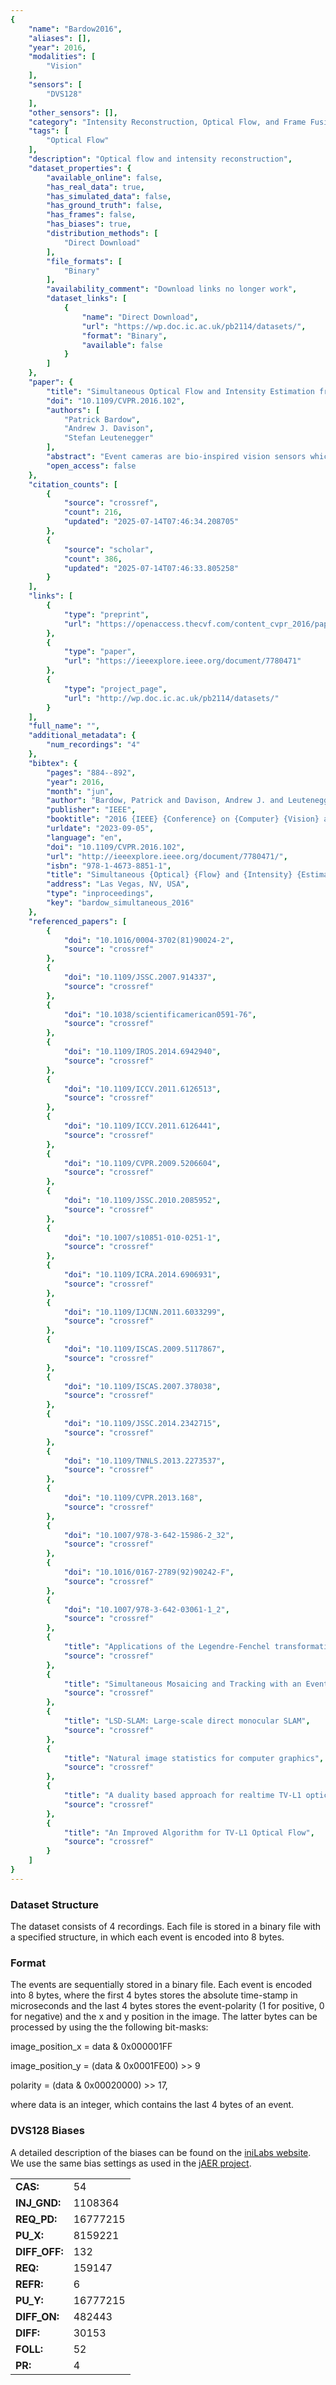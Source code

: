 ```yaml
---
{
    "name": "Bardow2016",
    "aliases": [],
    "year": 2016,
    "modalities": [
        "Vision"
    ],
    "sensors": [
        "DVS128"
    ],
    "other_sensors": [],
    "category": "Intensity Reconstruction, Optical Flow, and Frame Fusion",
    "tags": [
        "Optical Flow"
    ],
    "description": "Optical flow and intensity reconstruction",
    "dataset_properties": {
        "available_online": false,
        "has_real_data": true,
        "has_simulated_data": false,
        "has_ground_truth": false,
        "has_frames": false,
        "has_biases": true,
        "distribution_methods": [
            "Direct Download"
        ],
        "file_formats": [
            "Binary"
        ],
        "availability_comment": "Download links no longer work",
        "dataset_links": [
            {
                "name": "Direct Download",
                "url": "https://wp.doc.ic.ac.uk/pb2114/datasets/",
                "format": "Binary",
                "available": false
            }
        ]
    },
    "paper": {
        "title": "Simultaneous Optical Flow and Intensity Estimation from an Event Camera",
        "doi": "10.1109/CVPR.2016.102",
        "authors": [
            "Patrick Bardow",
            "Andrew J. Davison",
            "Stefan Leutenegger"
        ],
        "abstract": "Event cameras are bio-inspired vision sensors which mimic retinas to measure per-pixel intensity change rather than outputting an actual intensity image. This proposed paradigm shift away from traditional frame cameras offers signi\ufb01cant potential advantages: namely avoiding high data rates, dynamic range limitations and motion blur. Unfortunately, however, established computer vision algorithms may not at all be applied directly to event cameras. Methods proposed so far to reconstruct images, estimate optical \ufb02ow, track a camera and reconstruct a scene come with severe restrictions on the environment or on the motion of the camera, e.g. allowing only rotation. Here, we propose, to the best of our knowledge, the \ufb01rst algorithm to simultaneously recover the motion \ufb01eld and brightness image, while the camera undergoes a generic motion through any scene. Our approach employs minimisation of a cost function that contains the asynchronous event data as well as spatial and temporal regularisation within a sliding window time interval. Our implementation relies on GPU optimisation and runs in near real-time. In a series of examples, we demonstrate the successful operation of our framework, including in situations where conventional cameras suffer from dynamic range limitations and motion blur.",
        "open_access": false
    },
    "citation_counts": [
        {
            "source": "crossref",
            "count": 216,
            "updated": "2025-07-14T07:46:34.208705"
        },
        {
            "source": "scholar",
            "count": 386,
            "updated": "2025-07-14T07:46:33.805258"
        }
    ],
    "links": [
        {
            "type": "preprint",
            "url": "https://openaccess.thecvf.com/content_cvpr_2016/papers/Bardow_Simultaneous_Optical_Flow_CVPR_2016_paper.pdf"
        },
        {
            "type": "paper",
            "url": "https://ieeexplore.ieee.org/document/7780471"
        },
        {
            "type": "project_page",
            "url": "http://wp.doc.ic.ac.uk/pb2114/datasets/"
        }
    ],
    "full_name": "",
    "additional_metadata": {
        "num_recordings": "4"
    },
    "bibtex": {
        "pages": "884--892",
        "year": 2016,
        "month": "jun",
        "author": "Bardow, Patrick and Davison, Andrew J. and Leutenegger, Stefan",
        "publisher": "IEEE",
        "booktitle": "2016 {IEEE} {Conference} on {Computer} {Vision} and {Pattern} {Recognition} ({CVPR})",
        "urldate": "2023-09-05",
        "language": "en",
        "doi": "10.1109/CVPR.2016.102",
        "url": "http://ieeexplore.ieee.org/document/7780471/",
        "isbn": "978-1-4673-8851-1",
        "title": "Simultaneous {Optical} {Flow} and {Intensity} {Estimation} from an {Event} {Camera}",
        "address": "Las Vegas, NV, USA",
        "type": "inproceedings",
        "key": "bardow_simultaneous_2016"
    },
    "referenced_papers": [
        {
            "doi": "10.1016/0004-3702(81)90024-2",
            "source": "crossref"
        },
        {
            "doi": "10.1109/JSSC.2007.914337",
            "source": "crossref"
        },
        {
            "doi": "10.1038/scientificamerican0591-76",
            "source": "crossref"
        },
        {
            "doi": "10.1109/IROS.2014.6942940",
            "source": "crossref"
        },
        {
            "doi": "10.1109/ICCV.2011.6126513",
            "source": "crossref"
        },
        {
            "doi": "10.1109/ICCV.2011.6126441",
            "source": "crossref"
        },
        {
            "doi": "10.1109/CVPR.2009.5206604",
            "source": "crossref"
        },
        {
            "doi": "10.1109/JSSC.2010.2085952",
            "source": "crossref"
        },
        {
            "doi": "10.1007/s10851-010-0251-1",
            "source": "crossref"
        },
        {
            "doi": "10.1109/ICRA.2014.6906931",
            "source": "crossref"
        },
        {
            "doi": "10.1109/IJCNN.2011.6033299",
            "source": "crossref"
        },
        {
            "doi": "10.1109/ISCAS.2009.5117867",
            "source": "crossref"
        },
        {
            "doi": "10.1109/ISCAS.2007.378038",
            "source": "crossref"
        },
        {
            "doi": "10.1109/JSSC.2014.2342715",
            "source": "crossref"
        },
        {
            "doi": "10.1109/TNNLS.2013.2273537",
            "source": "crossref"
        },
        {
            "doi": "10.1109/CVPR.2013.168",
            "source": "crossref"
        },
        {
            "doi": "10.1007/978-3-642-15986-2_32",
            "source": "crossref"
        },
        {
            "doi": "10.1016/0167-2789(92)90242-F",
            "source": "crossref"
        },
        {
            "doi": "10.1007/978-3-642-03061-1_2",
            "source": "crossref"
        },
        {
            "title": "Applications of the Legendre-Fenchel transformation to computer vision problems",
            "source": "crossref"
        },
        {
            "title": "Simultaneous Mosaicing and Tracking with an Event Camera",
            "source": "crossref"
        },
        {
            "title": "LSD-SLAM: Large-scale direct monocular SLAM",
            "source": "crossref"
        },
        {
            "title": "Natural image statistics for computer graphics",
            "source": "crossref"
        },
        {
            "title": "A duality based approach for realtime TV-L1 optical flow",
            "source": "crossref"
        },
        {
            "title": "An Improved Algorithm for TV-L1 Optical Flow",
            "source": "crossref"
        }
    ]
}
---
```


### Dataset Structure

The dataset consists of 4 recordings. Each file is stored in a binary file with a specified structure, in which each event is encoded into 8 bytes.

### Format

The events are sequentially stored in a binary file. Each event is encoded into 8 bytes, where the first 4 bytes stores the absolute time-stamp in microseconds and the last 4 bytes stores the event-polarity (1 for positive, 0 for negative) and the x and y position in the image. The latter bytes can be processed by using the the following bit-masks:

image_position_x = data & 0x000001FF

image_position_y = (data & 0x0001FE00) >> 9

polarity = (data & 0x00020000) >> 17,

where data is an integer, which contains the last 4 bytes of an event.

### DVS128 Biases

A detailed description of the biases can be found on the [iniLabs website](http://inilabs.com/support/hardware/biasing/). We use the same bias settings as used in the [jAER project](https://sourceforge.net/projects/jaer/).

|               |          |
| ------------- | -------- |
| **CAS:**      | 54       |
| **INJ_GND:**  | 1108364  |
| **REQ_PD:**   | 16777215 |
| **PU_X:**     | 8159221  |
| **DIFF_OFF:** | 132      |
| **REQ:**      | 159147   |
| **REFR:**     | 6        |
| **PU_Y:**     | 16777215 |
| **DIFF_ON:**  | 482443   |
| **DIFF:**     | 30153    |
| **FOLL:**     | 52       |
| **PR:**       | 4        |
